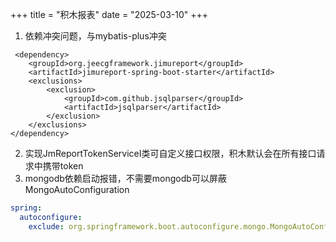 +++
title = "积木报表"
date = "2025-03-10"
+++

1. 依赖冲突问题，与mybatis-plus冲突
```
 <dependency>
    <groupId>org.jeecgframework.jimureport</groupId>
    <artifactId>jimureport-spring-boot-starter</artifactId>
    <exclusions>
        <exclusion>
            <groupId>com.github.jsqlparser</groupId>
            <artifactId>jsqlparser</artifactId>
        </exclusion>
    </exclusions>
</dependency>
```

2. 实现JmReportTokenServiceI类可自定义接口权限，积木默认会在所有接口请求中携带token
3. mongodb依赖启动报错，不需要mongodb可以屏蔽MongoAutoConfiguration
```yml
spring:
  autoconfigure:
    exclude: org.springframework.boot.autoconfigure.mongo.MongoAutoConfiguration
```
